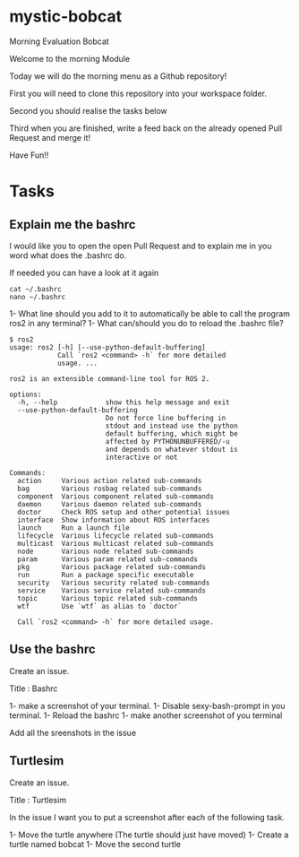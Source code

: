 # mystic-bobcat
Morning Evaluation Bobcat

Welcome to the morning Module

Today we will do the morning menu as a Github repository!

First you will need to clone this repository into your workspace folder.

Second you should realise the tasks below

Third when you are finished, write a feed back on the already opened Pull Request and merge it!

Have Fun!!

# Tasks

## Explain me the bashrc

I would like you to open the open Pull Request and to explain me in you word what does the .bashrc do.

If needed you can have a look at it again
```
cat ~/.bashrc
nano ~/.bashrc
```

1- What line should you add to it to automatically be able to call the program ros2 in any terminal?
1- What can/should you do to reload the .bashrc file?

```
$ ros2
usage: ros2 [-h] [--use-python-default-buffering]
            Call `ros2 <command> -h` for more detailed
            usage. ...

ros2 is an extensible command-line tool for ROS 2.

options:
  -h, --help            show this help message and exit
  --use-python-default-buffering
                        Do not force line buffering in
                        stdout and instead use the python
                        default buffering, which might be
                        affected by PYTHONUNBUFFERED/-u
                        and depends on whatever stdout is
                        interactive or not

Commands:
  action     Various action related sub-commands
  bag        Various rosbag related sub-commands
  component  Various component related sub-commands
  daemon     Various daemon related sub-commands
  doctor     Check ROS setup and other potential issues
  interface  Show information about ROS interfaces
  launch     Run a launch file
  lifecycle  Various lifecycle related sub-commands
  multicast  Various multicast related sub-commands
  node       Various node related sub-commands
  param      Various param related sub-commands
  pkg        Various package related sub-commands
  run        Run a package specific executable
  security   Various security related sub-commands
  service    Various service related sub-commands
  topic      Various topic related sub-commands
  wtf        Use `wtf` as alias to `doctor`

  Call `ros2 <command> -h` for more detailed usage.
```

## Use the bashrc

Create an issue.

Title : Bashrc

1- make a screenshot of your terminal. 
1- Disable sexy-bash-prompt in you terminal. 
1- Reload the bashrc
1- make another screenshot of you terminal

Add all the sreenshots in the issue

## Turtlesim

Create an issue.

Title : Turtlesim

In the issue I want you to put a screenshot after each of the following task.

1- Move the turtle anywhere (The turtle should just have moved)
1- Create a turtle named bobcat
1- Move the second turtle